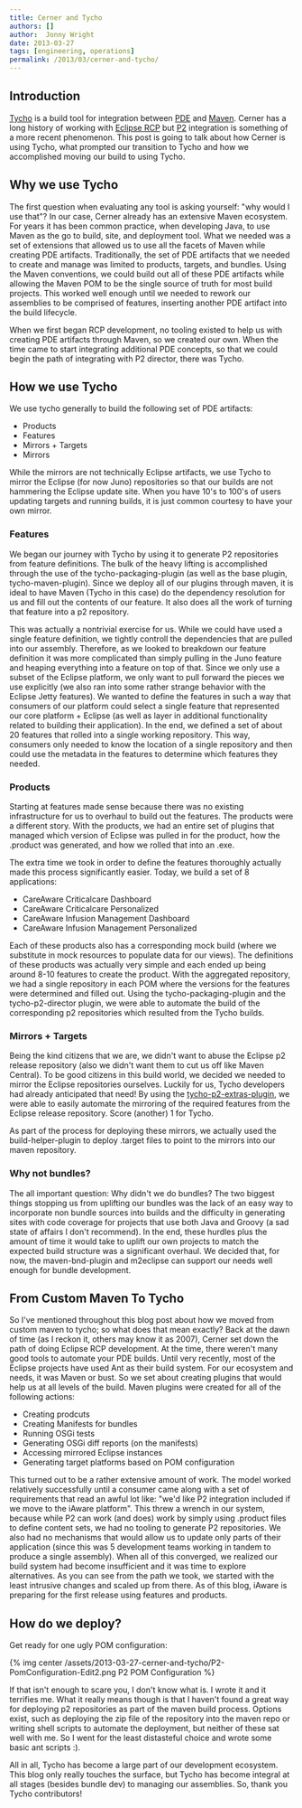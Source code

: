 ```yaml
---
title: Cerner and Tycho
authors: []
author:  Jonny Wright
date: 2013-03-27
tags: [engineering, operations]
permalink: /2013/03/cerner-and-tycho/
---
```


## Introduction

[Tycho](http://eclipse.org/tycho/) is a build tool for integration between [PDE](http://www.eclipse.org/pde/) and [Maven](http://maven.apache.org/).  Cerner has a long history of working with [Eclipse RCP](http://www.eclipse.org/home/categories/rcp.php"") but [P2](http://www.eclipse.org/equinox/p2/) integration is something of a more recent phenomenon.  This post is going to talk about how Cerner is using Tycho, what prompted our transition to Tycho and how we accomplished moving our build to using Tycho.

## Why we use Tycho

The first question when evaluating any tool is asking yourself: "why would I use that"?  In our case, Cerner already has an extensive Maven ecosystem.  For years it has been common practice, when developing Java, to use Maven as the go to build, site, and deployment tool.  What we needed was a set of extensions that allowed us to use all the facets of Maven while creating PDE artifacts.  Traditionally, the set of PDE artifacts that we needed to create and manage was limited to products, targets, and bundles.  Using the Maven conventions, we could build out all of these PDE artifacts while allowing the Maven POM to be the single source of truth for most build projects.  This worked well enough until we needed to rework our assemblies to be comprised of features, inserting another PDE artifact into the build lifecycle.

When we first began RCP development, no tooling existed to help us with creating PDE artifacts through Maven, so we created our own.  When the time came to start integrating additional PDE concepts, so that we could begin the path of integrating with P2 director, there was Tycho.

## How we use Tycho

We use tycho generally to build the following set of PDE artifacts:

* Products 
* Features 
* Mirrors + Targets 
* Mirrors 
 
While the mirrors are not technically Eclipse artifacts, we use Tycho to mirror the Eclipse (for now Juno) repositories so that our builds are not hammering the Eclipse update site.  When you have 10's to 100's of users updating targets and running builds, it is just common courtesy to have your own mirror.

### Features

We began our journey with Tycho by using it to generate P2 repositories from feature definitions.  The bulk of the heavy lifting is accomplished through the use of the tycho-packaging-plugin (as well as the base plugin, tycho-maven-plugin).  Since we deploy all of our plugins through maven, it is ideal to have Maven (Tycho in this case) do the dependency resolution for us and fill out the contents of our feature.  It also does all the work of turning that feature into a p2 repository.  

This was actually a nontrivial exercise for us.  While we could have used a single feature definition, we tightly controll the dependencies that are pulled into our assembly.  Therefore, as we looked to breakdown our feature definition it was more complicated than simply pulling in the Juno feature and heaping everything into a feature on top of that.  Since we only use a subset of the Eclipse platform, we only want to pull forward the pieces we use explicitly (we also ran into some rather strange behavior with the Eclipse Jetty features).  We wanted to define the features in such a way that consumers of our platform could select a single feature that represented our core platform + Eclipse (as well as layer in additional functionality related to building their application).  In the end, we defined a set of about 20 features that rolled into a single working repository.  This way, consumers only needed to know the location of a single repository and then could use the metadata in the features to determine which features they needed.

### Products

Starting at features made sense because there was no existing infrastructure for us to overhaul to build out the features.  The products were a different story.  With the products, we had an entire set of plugins that managed which version of Eclipse was pulled in for the product, how the .product was generated, and how we rolled that into an .exe.

The extra time we took in order to define the features thoroughly actually made this process significantly easier.  Today, we build a set of 8 applications:

* CareAware Criticalcare Dashboard
* CareAware Criticalcare Personalized
* CareAware Infusion Management Dashboard
* CareAware Infusion Management Personalized

Each of these products also has a corresponding mock build (where we substitute in mock resources to populate data for our views).  The definitions of these products was actually very simple and each ended up being around 8-10 features to create the product.  With the aggregated repository, we had a single repository in each POM where the versions for the features were determined and filled out.  Using the tycho-packaging-plugin and the tycho-p2-director plugin, we were able to automate the build of the corresponding p2 repositories which resulted from the Tycho builds.

### Mirrors + Targets

Being the kind citizens that we are, we didn't want to abuse the Eclipse p2 release repository (also we didn't want them to cut us off like Maven Central).  To be good citizens in this build world, we decided we needed to mirror the Eclipse repositories ourselves.  Luckily for us, Tycho developers had already anticipated that need!  By using the [tycho-p2-extras-plugin](http://wiki.eclipse.org/Tycho/Additional_Tools), we were able to easily automate the mirroring of the required features from the Eclipse release repository.  Score (another) 1 for Tycho.

As part of the process for deploying these mirrors, we actually used the build-helper-plugin to deploy .target files to point to the mirrors into our maven repository.

### Why not bundles?

The all important question: Why didn't we do bundles?  The two biggest things stopping us from uplifting our bundles was the lack of an easy way to incorporate non bundle sources into builds and the difficulty in generating sites with code coverage for projects that use both Java and Groovy (a sad state of affairs I don't recommend).  In the end, these hurdles plus the amount of time it would take to uplift our own projects to match the expected build structure was a significant overhaul.  We decided that, for now, the maven-bnd-plugin and m2eclipse can support our needs well enough for bundle development.

## From Custom Maven To Tycho

So I've mentioned throughout this blog post about how we moved from custom maven to tycho; so what does that mean exactly?  Back at the dawn of time (as I reckon it, others may know it as 2007), Cerner set down the path of doing Eclipse RCP development.  At the time, there weren't many good tools to automate your PDE builds.  Until very recently, most of the Eclipse projects have used Ant as their build system.  For our ecosystem and needs, it was Maven or bust.  So we set about creating plugins that would help us at all levels of the build.  Maven plugins were created for all of the following actions:

* Creating prodcuts
* Creating Manifests for bundles
* Running OSGi tests
* Generating OSGi diff reports (on the manifests)
* Accessing mirrored Eclipse instances
* Generating target platforms based on POM configuration
 
This turned out to be a rather extensive amount of work.  The model worked relatively successfully until a consumer came along with a set of requirements that read an awful lot like: "we'd like P2 integration included if we move to the iAware platform".  This threw a wrench in our system, because while P2 can work (and does) work by simply using .product files to define content sets, we had no tooling to generate P2 repositories.  We also had no mechanisms that would allow us to update only parts of their application (since this was 5 development teams working in tandem to produce a single assembly).  When all of this converged, we realized our build system had become insufficient and it was time to explore alternatives.  As you can see from the path we took, we started with the least intrusive changes and scaled up from there.  As of this blog, iAware is preparing for the first release using features and products.

## How do we deploy?

Get ready for one ugly POM configuration:

{% img center /assets/2013-03-27-cerner-and-tycho/P2-PomConfiguration-Edit2.png P2 POM Configuration %}

If that isn't enough to scare you, I don't know what is.  I wrote it and it terrifies me.  What it really means though is that I haven't found a great way for deploying p2 repositories as part of the maven build process.  Options exist, such as deploying the zip file of the repository into the maven repo or writing shell scripts to automate the deployment, but neither of these sat well with me.  So I went for the least distasteful choice and wrote some basic ant scripts :).

All in all, Tycho has become a large part of our development ecosystem.  This blog only really touches the surface, but Tycho has become integral at all stages (besides bundle dev) to managing our assemblies.  So, thank you Tycho contributors!
